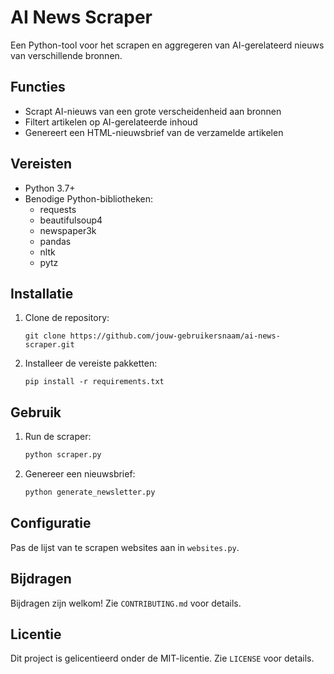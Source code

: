 # AI News Scraper

Een Python-tool voor het scrapen en aggregeren van AI-gerelateerd nieuws van verschillende bronnen.

## Functies

- Scrapt AI-nieuws van een grote verscheidenheid aan bronnen
- Filtert artikelen op AI-gerelateerde inhoud
- Genereert een HTML-nieuwsbrief van de verzamelde artikelen

## Vereisten

- Python 3.7+
- Benodige Python-bibliotheken:
  - requests
  - beautifulsoup4
  - newspaper3k
  - pandas
  - nltk
  - pytz

## Installatie

1. Clone de repository:
   ```
   git clone https://github.com/jouw-gebruikersnaam/ai-news-scraper.git
   ```
2. Installeer de vereiste pakketten:
   ```
   pip install -r requirements.txt
   ```

## Gebruik

1. Run de scraper:
   ```python
   python scraper.py
   ```
2. Genereer een nieuwsbrief:
   ```python
   python generate_newsletter.py
   ```

## Configuratie

Pas de lijst van te scrapen websites aan in `websites.py`.

## Bijdragen

Bijdragen zijn welkom! Zie `CONTRIBUTING.md` voor details.

## Licentie

Dit project is gelicentieerd onder de MIT-licentie. Zie `LICENSE` voor details.
